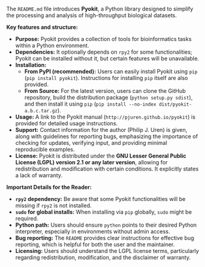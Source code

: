 The `README.md` file introduces **Pyokit**, a Python library designed to simplify the processing and analysis of high-throughput biological datasets.

**Key features and structure:**

*   **Purpose:** Pyokit provides a collection of tools for bioinformatics tasks within a Python environment.
*   **Dependencies:** It optionally depends on `rpy2` for some functionalities; Pyokit can be installed without it, but certain features will be unavailable.
*   **Installation:**
    *   **From PyPI (recommended):** Users can easily install Pyokit using `pip` (`pip install pyokit`). Instructions for installing `pip` itself are also provided.
    *   **From Source:** For the latest version, users can clone the GitHub repository, build the distribution package (`python setup.py sdist`), and then install it using `pip` (`pip install --no-index dist/pyokit-a.b.c.tar.gz`).
*   **Usage:** A link to the Pyokit manual (`http://pjuren.github.io/pyokit`) is provided for detailed usage instructions.
*   **Support:** Contact information for the author (Philip J. Uren) is given, along with guidelines for reporting bugs, emphasizing the importance of checking for updates, verifying input, and providing minimal reproducible examples.
*   **License:** Pyokit is distributed under the **GNU Lesser General Public License (LGPL) version 2.1 or any later version**, allowing for redistribution and modification with certain conditions. It explicitly states a lack of warranty.

**Important Details for the Reader:**

*   **`rpy2` dependency:** Be aware that some Pyokit functionalities will be missing if `rpy2` is not installed.
*   **`sudo` for global installs:** When installing via `pip` globally, `sudo` might be required.
*   **Python path:** Users should ensure `python` points to their desired Python interpreter, especially in environments without admin access.
*   **Bug reporting:** The `README` provides clear instructions for effective bug reporting, which is helpful for both the user and the maintainer.
*   **Licensing:** Users should understand the LGPL license terms, particularly regarding redistribution, modification, and the disclaimer of warranty.